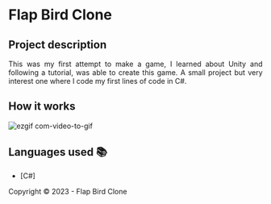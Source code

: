 ﻿<h1>Flap Bird Clone</h1> 

## Project description

<p align="justify">
    This was my first attempt to make a game, I learned about Unity and following a tutorial, was able to create this game.
    A small project but very interest one where I code my first lines of code in C#.
</p>

## How it works

![ezgif com-video-to-gif](https://user-images.githubusercontent.com/97038663/227792033-434af1d1-e46e-4ea7-b473-5bffed671ae9.gif)



## Languages used :books:

- [C#]

Copyright :copyright: 2023 - Flap Bird Clone

